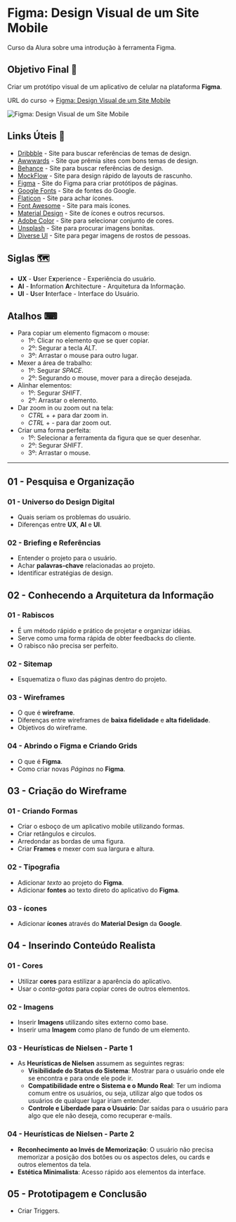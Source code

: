 # Figma: Design Visual de um Site Mobile

Curso da Alura sobre uma introdução à ferramenta Figma.

## Objetivo Final &#x1F3AF;

Criar um protótipo visual de um aplicativo de celular na plataforma **Figma**.

URL do curso -> [Figma: Design Visual de um Site Mobile](https://cursos.alura.com.br/course/figma-design-visual-site-mobile/faq)

![Figma: Design Visual de um Site Mobile](https://www.alura.com.br/assets/api/share/curso-figma-design-visual-site-mobile.png)

## Links Úteis &#x1F517;
* [Dribbble](https://dribbble.com/) - Site para buscar referências de temas de design.
* [Awwwards](https://www.awwwards.com/) - Site que prêmia sites com bons temas de design.
* [Behance](https://www.behance.net/) - Site para buscar referências de design.
* [MockFlow](https://www.mockflow.com/) - Site para design rápido de layouts de rascunho.
* [Figma](https://www.figma.com/) - Site do Figma para criar protótipos de páginas.
* [Google Fonts](https://fonts.google.com/) - Site de fontes do Google.
* [Flaticon](https://www.flaticon.com/br/) - Site para achar ícones.
* [Font Awesome](https://fontawesome.com/) - Site para mais ícones.
* [Material Design](https://material.io/) - Site de ícones e outros recursos.
* [Adobe Color](https://color.adobe.com/) - Site para selecionar conjunto de cores.
* [Unsplash](https://unsplash.com/) - Site para procurar imagens bonitas.
* [Diverse UI](https://diverseui.com/) - Site para pegar imagens de rostos de pessoas.

## Siglas &#x1F5FA;
* **UX** - **U**ser E**x**perience - Experiência do usuário.
* **AI** - **I**nformation **A**rchitecture - Arquitetura da Informação.
* **UI** - **U**ser **I**nterface - Interface do Usuário.

## Atalhos &#x2328;
* Para copiar um elemento figmacom o mouse:
    * 1º: Clicar no elemento que se quer copiar.
    * 2º: Segurar a tecla *ALT*.
    * 3º: Arrastar o mouse para outro lugar.
* Mexer a área de trabalho:
    * 1º: Segurar *SPACE*.
    * 2º: Segurando o mouse, mover para a direção desejada.
* Alinhar elementos:
    * 1º: Segurar *SHIFT*.
    * 2º: Arrastar o elemento.
* Dar zoom in ou zoom out na tela:
    * *CTRL* + *+* para dar zoom in.
    * *CTRL* + *-* para dar zoom out.
* Criar uma forma perfeita:
    * 1º: Selecionar a ferramenta da figura que se quer desenhar.
    * 2º: Segurar *SHIFT*.
    * 3º: Arrastar o mouse.

<hr>

## 01 - Pesquisa e Organização

### 01 - Universo do Design Digital
* Quais seriam os problemas do usuário.
* Diferenças entre **UX**, **AI** e **UI**.

### 02 - Briefing e Referências
* Entender o projeto para o usuário.
* Achar **palavras-chave** relacionadas ao projeto.
* Identificar estratégias de design.

## 02 -  Conhecendo a Arquitetura da Informação

### 01 - Rabiscos
* É um método rápido e prático de projetar e organizar idéias.
* Serve como uma forma rápida de obter feedbacks do cliente.
* O rabisco não precisa ser perfeito.

### 02 - Sitemap
* Esquematiza o fluxo das páginas dentro do projeto.

### 03 - Wireframes
* O que é **wireframe**.
* Diferenças entre wireframes de **baixa fidelidade** e **alta fidelidade**.
* Objetivos do wireframe.

### 04 - Abrindo o Figma e Criando Grids
* O que é **Figma**.
* Como criar novas *Páginas* no **Figma**.

## 03 - Criação do Wireframe

### 01 - Criando Formas
* Criar o esboço de um aplicativo mobile utilizando formas.
* Criar retângulos e circulos.
* Arredondar as bordas de uma figura.
* Criar **Frames** e mexer com sua largura e altura.

### 02 - Tipografia
* Adicionar *texto* ao projeto do **Figma**.
* Adicionar **fontes** ao texto direto do aplicativo do **Figma**.

### 03 - ícones
* Adicionar **ícones** através do **Material Design** da **Google**.

## 04 - Inserindo Conteúdo Realista

### 01 - Cores
* Utilizar **cores** para estilizar a aparência do aplicativo.
* Usar o *conta-gotas* para copiar cores de outros elementos.

### 02 - Imagens
* Inserir **Imagens** utilizando sites externo como base.
* Inserir uma **Imagem** como plano de fundo de um elemento.

### 03 - Heurísticas de Nielsen - Parte 1
* As **Heurísticas de Nielsen** assumem as seguintes regras:
    * **Visibilidade do Status do Sistema**: Mostrar para o usuário onde ele se encontra e para onde ele pode ir.
    * **Compatibilidade entre o Sistema e o Mundo Real**: Ter um indioma comum entre os usuários, ou seja, utilizar algo que todos os usuários de qualquer lugar iriam entender.
    * **Controle e Liberdade para o Usuário**: Dar saídas para o usuário para algo que ele não deseja, como recuperar e-mails.

### 04 - Heurísticas de Nielsen - Parte 2
* **Reconhecimento ao Invés de Memorização**: O usuário não precisa memorizar a posição dos botões ou os aspectos deles, ou cards e outros elementos da tela.
* **Estética Minimalista**: Acesso rápido aos elementos da interface.

## 05 - Prototipagem e Conclusão
* Criar Triggers.